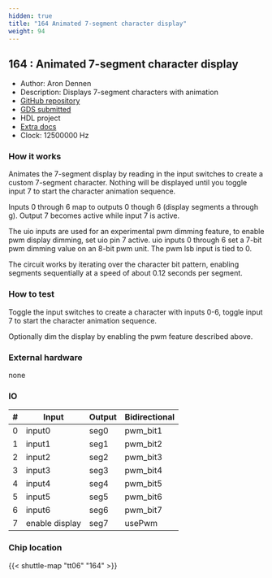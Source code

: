 ```yaml
---
hidden: true
title: "164 Animated 7-segment character display"
weight: 94
---
```


## 164 : Animated 7-segment character display

* Author: Aron Dennen
* Description: Displays 7-segment characters with animation
* [GitHub repository](https://github.com/adennen/tt06-arond-project)
* [GDS submitted](https://github.com/adennen/tt06-arond-project/actions/runs/8758050586)
* HDL project
* [Extra docs](None)
* Clock: 12500000 Hz

<!---

This file is used to generate your project datasheet. Please fill in the information below and delete any unused
sections.

You can also include images in this folder and reference them in the markdown. Each image must be less than
512 kb in size, and the combined size of all images must be less than 1 MB.
-->


### How it works

Animates the 7-segment display by reading in the input switches to create a custom 7-segment character. Nothing will be displayed until you toggle input 7 to start the character animation sequence.

Inputs 0 through 6 map to outputs 0 though 6 (display segments a through g). Output 7 becomes active while input 7 is active.

The uio inputs are used for an experimental pwm dimming feature, to enable pwm display dimming, set uio pin 7 active. uio inputs 0 through 6 set a 7-bit pwm dimming value on an 8-bit pwm unit. The pwm lsb input is tied to 0.

The circuit works by iterating over the character bit pattern, enabling segments sequentially at a speed of about 0.12 seconds per segment.

### How to test

Toggle the input switches to create a character with inputs 0-6, toggle input 7 to start the character animation sequence.

Optionally dim the display by enabling the pwm feature described above.

### External hardware

none


### IO

| # | Input          | Output         | Bidirectional   |
| - | -------------- | -------------- | --------------- |
| 0 | input0 | seg0 | pwm_bit1 |
| 1 | input1 | seg1 | pwm_bit2 |
| 2 | input2 | seg2 | pwm_bit3 |
| 3 | input3 | seg3 | pwm_bit4 |
| 4 | input4 | seg4 | pwm_bit5 |
| 5 | input5 | seg5 | pwm_bit6 |
| 6 | input6 | seg6 | pwm_bit7 |
| 7 | enable display | seg7 | usePwm |

### Chip location

{{< shuttle-map "tt06" "164" >}}
